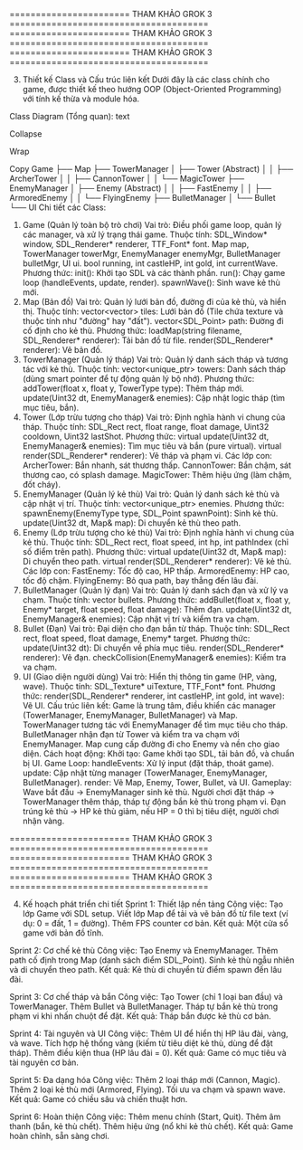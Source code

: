 =======================  THAM KHẢO GROK 3  ======================================
=======================  THAM KHẢO GROK 3  ======================================
=======================  THAM KHẢO GROK 3  ======================================

3. Thiết kế Class và Cấu trúc liên kết
Dưới đây là các class chính cho game, được thiết kế theo hướng OOP (Object-Oriented Programming) với tính kế thừa và module hóa.

Class Diagram (Tổng quan):
text

Collapse

Wrap

Copy
Game
├── Map
├── TowerManager
│   ├── Tower (Abstract)
│   │   ├── ArcherTower
│   │   ├── CannonTower
│   │   └── MagicTower
├── EnemyManager
│   ├── Enemy (Abstract)
│   │   ├── FastEnemy
│   │   ├── ArmoredEnemy
│   │   └── FlyingEnemy
├── BulletManager
│   └── Bullet
└── UI
Chi tiết các Class:
1. Game (Quản lý toàn bộ trò chơi)
Vai trò: Điều phối game loop, quản lý các manager, và xử lý trạng thái game.
Thuộc tính:
SDL_Window* window, SDL_Renderer* renderer, TTF_Font* font.
Map map, TowerManager towerMgr, EnemyManager enemyMgr, BulletManager bulletMgr, UI ui.
bool running, int castleHP, int gold, int currentWave.
Phương thức:
init(): Khởi tạo SDL và các thành phần.
run(): Chạy game loop (handleEvents, update, render).
spawnWave(): Sinh wave kẻ thù mới.
2. Map (Bản đồ)
Vai trò: Quản lý lưới bản đồ, đường đi của kẻ thù, và hiển thị.
Thuộc tính:
vector<vector<Tile>> tiles: Lưới bản đồ (Tile chứa texture và thuộc tính như "đường" hay "đất").
vector<SDL_Point> path: Đường đi cố định cho kẻ thù.
Phương thức:
loadMap(string filename, SDL_Renderer* renderer): Tải bản đồ từ file.
render(SDL_Renderer* renderer): Vẽ bản đồ.
3. TowerManager (Quản lý tháp)
Vai trò: Quản lý danh sách tháp và tương tác với kẻ thù.
Thuộc tính:
vector<unique_ptr<Tower>> towers: Danh sách tháp (dùng smart pointer để tự động quản lý bộ nhớ).
Phương thức:
addTower(float x, float y, TowerType type): Thêm tháp mới.
update(Uint32 dt, EnemyManager& enemies): Cập nhật logic tháp (tìm mục tiêu, bắn).
4. Tower (Lớp trừu tượng cho tháp)
Vai trò: Định nghĩa hành vi chung của tháp.
Thuộc tính:
SDL_Rect rect, float range, float damage, Uint32 cooldown, Uint32 lastShot.
Phương thức:
virtual update(Uint32 dt, EnemyManager& enemies): Tìm mục tiêu và bắn (pure virtual).
virtual render(SDL_Renderer* renderer): Vẽ tháp và phạm vi.
Các lớp con:
ArcherTower: Bắn nhanh, sát thương thấp.
CannonTower: Bắn chậm, sát thương cao, có splash damage.
MagicTower: Thêm hiệu ứng (làm chậm, đốt cháy).
5. EnemyManager (Quản lý kẻ thù)
Vai trò: Quản lý danh sách kẻ thù và cập nhật vị trí.
Thuộc tính:
vector<unique_ptr<Enemy>> enemies.
Phương thức:
spawnEnemy(EnemyType type, SDL_Point spawnPoint): Sinh kẻ thù.
update(Uint32 dt, Map& map): Di chuyển kẻ thù theo path.
6. Enemy (Lớp trừu tượng cho kẻ thù)
Vai trò: Định nghĩa hành vi chung của kẻ thù.
Thuộc tính:
SDL_Rect rect, float speed, int hp, int pathIndex (chỉ số điểm trên path).
Phương thức:
virtual update(Uint32 dt, Map& map): Di chuyển theo path.
virtual render(SDL_Renderer* renderer): Vẽ kẻ thù.
Các lớp con:
FastEnemy: Tốc độ cao, HP thấp.
ArmoredEnemy: HP cao, tốc độ chậm.
FlyingEnemy: Bỏ qua path, bay thẳng đến lâu đài.
7. BulletManager (Quản lý đạn)
Vai trò: Quản lý danh sách đạn và xử lý va chạm.
Thuộc tính:
vector<Bullet> bullets.
Phương thức:
addBullet(float x, float y, Enemy* target, float speed, float damage): Thêm đạn.
update(Uint32 dt, EnemyManager& enemies): Cập nhật vị trí và kiểm tra va chạm.
8. Bullet (Đạn)
Vai trò: Đại diện cho đạn bắn từ tháp.
Thuộc tính:
SDL_Rect rect, float speed, float damage, Enemy* target.
Phương thức:
update(Uint32 dt): Di chuyển về phía mục tiêu.
render(SDL_Renderer* renderer): Vẽ đạn.
checkCollision(EnemyManager& enemies): Kiểm tra va chạm.
9. UI (Giao diện người dùng)
Vai trò: Hiển thị thông tin game (HP, vàng, wave).
Thuộc tính:
SDL_Texture* uiTexture, TTF_Font* font.
Phương thức:
render(SDL_Renderer* renderer, int castleHP, int gold, int wave): Vẽ UI.
Cấu trúc liên kết:
Game là trung tâm, điều khiển các manager (TowerManager, EnemyManager, BulletManager) và Map.
TowerManager tương tác với EnemyManager để tìm mục tiêu cho tháp.
BulletManager nhận đạn từ Tower và kiểm tra va chạm với EnemyManager.
Map cung cấp đường đi cho Enemy và nền cho giao diện.
Cách hoạt động:
Khởi tạo: Game khởi tạo SDL, tải bản đồ, và chuẩn bị UI.
Game Loop:
handleEvents: Xử lý input (đặt tháp, thoát game).
update: Cập nhật từng manager (TowerManager, EnemyManager, BulletManager).
render: Vẽ Map, Enemy, Tower, Bullet, và UI.
Gameplay:
Wave bắt đầu → EnemyManager sinh kẻ thù.
Người chơi đặt tháp → TowerManager thêm tháp, tháp tự động bắn kẻ thù trong phạm vi.
Đạn trúng kẻ thù → HP kẻ thù giảm, nếu HP = 0 thì bị tiêu diệt, người chơi nhận vàng.



=======================  THAM KHẢO GROK 3  ======================================
=======================  THAM KHẢO GROK 3  ======================================
=======================  THAM KHẢO GROK 3  ======================================

4. Kế hoạch phát triển chi tiết
Sprint 1: Thiết lập nền tảng
Công việc:
Tạo lớp Game với SDL setup.
Viết lớp Map để tải và vẽ bản đồ từ file text (ví dụ: 0 = đất, 1 = đường).
Thêm FPS counter cơ bản.
Kết quả: Một cửa sổ game với bản đồ tĩnh.


Sprint 2: Cơ chế kẻ thù
Công việc:
Tạo Enemy và EnemyManager.
Thêm path cố định trong Map (danh sách điểm SDL_Point).
Sinh kẻ thù ngẫu nhiên và di chuyển theo path.
Kết quả: Kẻ thù di chuyển từ điểm spawn đến lâu đài.


Sprint 3: Cơ chế tháp và bắn
Công việc:
Tạo Tower (chỉ 1 loại ban đầu) và TowerManager.
Thêm Bullet và BulletManager.
Tháp tự bắn kẻ thù trong phạm vi khi nhấn chuột để đặt.
Kết quả: Tháp bắn được kẻ thù cơ bản.


Sprint 4: Tài nguyên và UI
Công việc:
Thêm UI để hiển thị HP lâu đài, vàng, và wave.
Tích hợp hệ thống vàng (kiếm từ tiêu diệt kẻ thù, dùng để đặt tháp).
Thêm điều kiện thua (HP lâu đài = 0).
Kết quả: Game có mục tiêu và tài nguyên cơ bản.


Sprint 5: Đa dạng hóa
Công việc:
Thêm 2 loại tháp mới (Cannon, Magic).
Thêm 2 loại kẻ thù mới (Armored, Flying).
Tối ưu va chạm và spawn wave.
Kết quả: Game có chiều sâu và chiến thuật hơn.


Sprint 6: Hoàn thiện
Công việc:
Thêm menu chính (Start, Quit).
Thêm âm thanh (bắn, kẻ thù chết).
Thêm hiệu ứng (nổ khi kẻ thù chết).
Kết quả: Game hoàn chỉnh, sẵn sàng chơi.